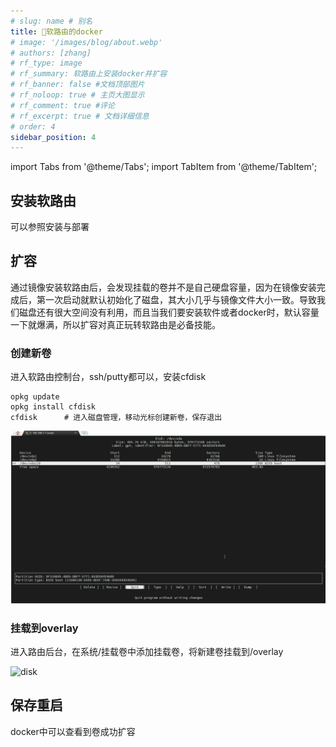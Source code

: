 ```yaml
---
# slug: name # 别名
title: 🥣软路由的docker
# image: '/images/blog/about.webp'
# authors: [zhang]
# rf_type: image
# rf_summary: 软路由上安装docker并扩容
# rf_banner: false #文档顶部图片
# rf_noloop: true # 主页大图显示
# rf_comment: true #评论
# rf_excerpt: true # 文档详细信息
# order: 4
sidebar_position: 4
---
```

import Tabs from '@theme/Tabs';
import TabItem from '@theme/TabItem';


## 安装软路由
可以参照安装与部署

## 扩容
通过镜像安装软路由后，会发现挂载的卷并不是自己硬盘容量，因为在镜像安装完成后，第一次启动就默认初始化了磁盘，其大小几乎与镜像文件大小一致。导致我们磁盘还有很大空间没有利用，而且当我们要安装软件或者docker时，默认容量一下就爆满，所以扩容对真正玩转软路由是必备技能。

### 创建新卷
进入软路由控制台，ssh/putty都可以，安装cfdisk

~~~shell
opkg update
opkg install cfdisk
cfdisk		# 进入磁盘管理，移动光标创建新卷，保存退出
~~~

![cfdisk](2022-7-27-router-docker/cfdisk.gif)

### 挂载到overlay

进入路由后台，在系统/挂载卷中添加挂载卷，将新建卷挂载到/overlay

![disk](2022-7-27-router-docker/disk.gif)

## 保存重启

docker中可以查看到卷成功扩容
